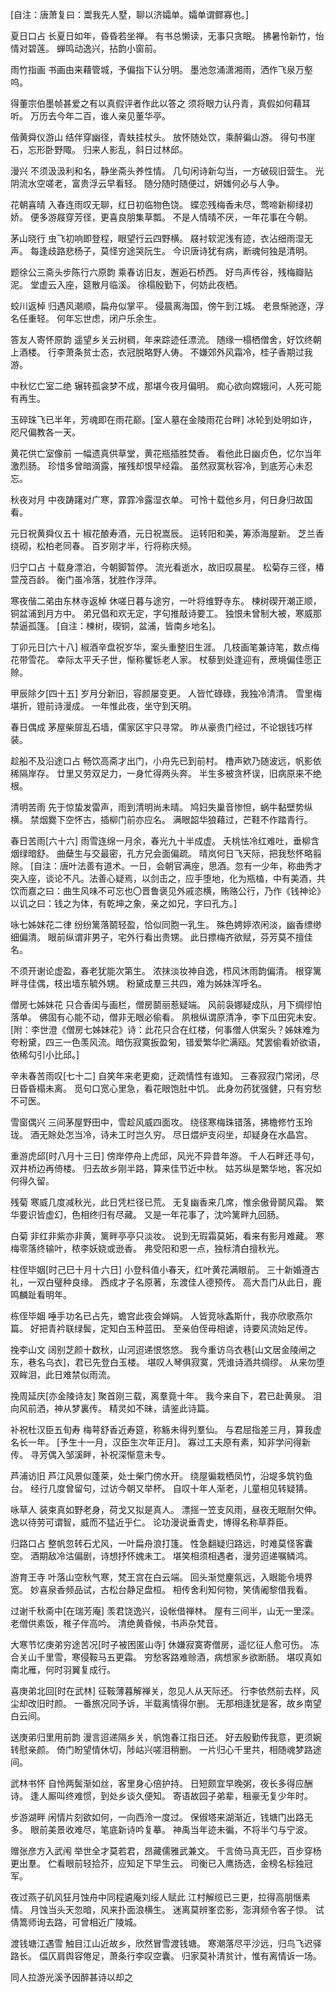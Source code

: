 <!-- { "loadSidebar": true } -->
[自注：唐萧复曰：鬻我先人墅，聊以济孀单。孀单谓鳏寡也。] 

夏日口占 
长夏日如年，昏昏若坐禅。 
有书总懒读，无事只贪眠。 
拂暑怜新竹，怡情对碧莲。 
蝉鸣动逸兴，拈韵小窗前。 

雨竹指画 
书画由来藉管城，予偏指下认分明。 
墨池忽涌潇湘雨，洒作飞泉万壑呜。 

得董宗伯墨帧甚爱之有以真假评者作此以答之 
须将眼力认丹青，真假如何藉耳听。 
万历去今年二百，谁人亲见董华亭。 

偕黄舜仪游山 
结伴穿幽径，青蚨挂杖头。 
放怀随处饮，乘醉徧山游。 
得句书崖石，忘形卧野陬。 
归来人影乱，斜日过林邱。 

漫兴 
不须汲汲利和名，静坐斋头养性情。 
几句闲诗新勾当，一方破砚旧营生。 
光阴流水空嗟老，富贵浮云早看轻。 
随分随时随便过，妍媸何必与人争。 

花朝喜晴 
入春连雨叹无聊，红日初临物色饶。 
蝶恋残梅香未尽，莺啼新柳绿初娇。 
便多游屐穿芳径，更喜良朋集草瓢。 
不是人情晴不厌，一年花事在今朝。 

茅山晓行 
虫飞初响即登程，眼望行云四野横。 
屐衬软泥浅有迹，衣沾细雨湿无声。 
每逢歧路悲杨子，莫怪穷途哭阮生。 
今识唐诗犹有病，断魂何独是清明。 

题徐公三斋头步陈行六原韵 
乘春访旧友，邂逅石桥西。 
好鸟声传谷，残梅瓣贴泥。 
堂虚云入座，筵散月临溪。 
徐榻殷勤下，何妨此夜栖。 

蛟川返棹 
归遇风潮顺，扁舟似掌平。 
侵晨离海国，傍午到江城。 
老景惭驰逐，浮名任重轻。 
何年忘世虑，闭户乐余生。 

答友人寄怀原韵 
遥望乡关云树稠，年来踪迹任漂流。 
随缘一榻栖僧舍，好饮终朝上酒楼。 
行李萧条贫士态，衣冠脱略野人俦。 
不嫌郊外风霜冷，桂子香期过我游。 

中秋忆亡室二绝 
辗转孤衾梦不成，那堪今夜月偏明。 
痴心欲向嫦娥问，人死可能有再生。 

玉碎珠飞已半年，芳魂即在雨花巅。[室人墓在金陵雨花台畔] 
冰轮到处明如许，咫尺偏教各一天。 


黄花供亡室像前 
一幅遗真供草堂，黄花瓶插胜焚香。 
看他此日幽贞色，忆尔当年激烈肠。 
珍惜多曾暗滴露，摧残却恨早经霜。 
虽然寂寞秋容冷，到底芳心未忍忘。 

秋夜对月 
中夜踌躇对广寒，霏霏冷露湿衣单。 
可怜十载他乡月，何日身归故国看。 

元日祝黄舜仪五十 
椒花酿寿酒，元日祝嵩辰。 
运转阳和美，筹添海屋新。 
芝兰香绕砌，松柏老同春。 
百岁刚才半，行将称庆频。 

归宁口占 
十载身漂泊，今朝脚暂停。 
流光看逝水，故旧叹晨星。 
松菊存三径，椿萱茂百龄。 
衡门虽冷落，犹胜作浮萍。 

寒夜偕二弟由东林寺返棹 
休嗟日暮与途穷，一叶将维野寺东。 
楝树碶开潮正顺，铜盆浦到月方中。 
弟兄倡和欢无定，字句推敲诗要工。 
独恨未曾制大被，寒威那禁逼孤篷。 
[自注：楝树，碶铜，盆浦，皆南乡地名]。 

丁卯元日[六十八] 
椒酒辛盘祝岁华，案头重整旧生涯。 
几枝画笔兼诗笔，数点梅花带雪花。 
幸际太平夭子世，惭称矍铄老人家。 
杖藜到处逢迎有，蔗境偏佳愿正赊。 

甲辰除夕[四十五] 
岁月分新旧，容颜屡变更。 
人皆忙碌碌，我独冷清清。 
雪里梅堪折，镫前诗漫成。 
一年惟此夜，坐守到天明。 

春日偶成 
茅屋柴屝乱石墙，儒家区宇只寻常。 
昨从豪贵门经过，不论银钱巧样装。 

趁船不及沿途口占 
畅饮高斋才出门，小舟先已到前村。 
橹声欸乃随波远，帆影依稀隔岸存。 
廿里又劳双足力，一身忙得两头奔。 
半生多被贪杯误，旧病原来不绝根。 

清明苦雨 
先于惊蛰发雷声，雨到清明尚未晴。 
鸠妇失巢音惨怛，蜗牛黏壁势纵横。 
禁烟爨下空怀古，插柳门前亦应名。 
满眼韶华狼藉过，芒鞋不作踏青行。 

春日苦雨[六十六] 
雨雪连绵一月余，春光九十半成虚。 
夭桃怯冷红难吐，垂柳含烟绿暗舒。 
曲蘖生与交最密，孔方兄会面偏疏。 
晴岚何日飞天际，把我愁怀略翦除。 
[自注：唐叶法善有道术。一日，会朝官满座，思酒。忽有一少年，称曲秀才突入座，谈论不凡。法善心疑焉，以剑击之，应手堕地，化为瓶榼，中有美酒，共饮而嘉之曰：曲生风味不可忘也〇晋鲁褒见外戚恣横，贿赂公行，乃作《钱神论》以讥之曰：钱之为体，有乾坤之象，亲之如兄，字曰孔方。] 


咏七姊妹花二律 
纷纷篱落鬬轻盈，恰似同胞一乳生。 
殊色娉婷浓闲淡，幽香缥缈细偏清。 
眼前纵谓非男子，宅外行看出贵甥。 
此日摽梅齐欲赋，芬芳莫不擅佳名。 

不须开谢论虚盈，春老犹能次第生。 
浓抹淡妆神自逸，栉风沐雨韵偏清。 
根穿篱畔寻佳偶，枝出墙东毓外甥。 
粉黛成羣三共四，难为姊妹浑呼名。 

僧房七姊妹花 
只合香闺与画栏，僧房鬬丽惹疑端。 
风前袅娜疑成队，月下绸缪怕落单。 
佛固有心能不动，僧非无眼必偷看。 
夙根纵谓原清净，李下瓜田究未安。 
[附：李世澄《僧房七姊妹花》诗：此花只合在红楼，何事僧人供案头？姊妹难为夸粉黛，四三一色羡风流。暗伤寂寞扳盈匊，错爱繁华贮满瓯。梵罢偷看娇欲语，依稀勾引小比邱。] 

辛未春苦雨叹[七十二] 
自笑年来老更痴，迂疏情性有谁知。 
三春寂寂门常闭，尽日昏昏榻未离。 
觅句口宽心里急，看花眼饱肚中饥。 
此身勿药犹强健，只有穷愁不可医。 

雪窗偶兴 
三间茅屋野田中，雪趁风威四面攻。 
绕径寒梅珠错落，拂檐修竹玉玲珑。 
酒无賖处怎当冷，诗未工时岂久穷。 
尽日煨炉支闷坐，却疑身在水晶宫。 

重游虎邱[时八月十三日] 
傍岸停舟上虎邱，风光不异昔年游。 
千人石畔还寻句，双井桥边再倚楼。 
归去故乡刚半路，算来佳节近中秋。 
姑苏纵是繁华地，客况如何得久留。 

残菊 
寒威几度减秋光，此日凭栏径已荒。 
无复幽香来几席，惟余傲骨鬬风霜。 
繁华要识皆虚幻，色相终归有尽藏。 
又是一年花事了，沈吟篱畔九回肠。 

白菊 
非红非紫亦非黄，篱畔亭亭只淡妆。 
说到无瑕霜莫妬，看来有影月难藏。 
寒梅零落终输叶，秾李妖娆或逊香。 
弗受阳和恩一点，独标清白擅秋光。 

柱侄毕姻[时己巳十月十六日] 
小登科值小春天，红叶黄花满眼前。 
三十新婚遵古礼，一双白璧种良缘。 
西成才子名原著，东渡佳人德预传。 
高大吾门从此日，鹿鸣麟趾看明年。 

栋侄毕姻 
唾手功名已占先，蟾宫此夜会婵娟。 
人皆竞咏螽斯什，我亦欣歌燕尔篇。 
好把青衿联绿鬓，定知白玉种蓝田。 
至亲伯侄毋相谑，诗要风流始足传。 

挽李山文 
阔别芝颜十数秋，山河迢递恨悠悠。 
我今重访乌衣巷[山文居金陵闸之东，巷名乌衣]，君已先登白玉楼。 
堪叹人琴俱寂寞，凭谁诗酒共绸缪。 
从来勿堕双眸泪，此日难禁似雨流。 

挽周延庆[亦金陵诗友] 
聚首刚三载，离羣竟十年。 
我今来自下，君已赴黄泉。 
泪向风前洒，神从梦裏传。 
精灵如不昧，请鉴此诗篇。 

补祝杜汉臣五旬寿 
梅萼舒香近寿筵，称觞未得列羣仙。 
与君屈指差三月，算我虚名长一年。 
[予生十一月，汉臣生次年正月]。 
寡过工夫原有素，知非学问得新传。 
寻芳偶入邹溪畔，补祝深惭意未专。 

芦浦访旧 
芦江风景似蓬莱，处士柴门傍水开。 
绕屋徧栽栖凤竹，沿堤多筑钓鱼台。 
经行几度曾留句，过访今朝又举杯。 
自叹十年人渐老，儿童相见转疑猜。 

咏草人 
装束真如野老身，荷戈又拟是真人。 
漂摇一笠支风雨，昼夜无眠耐欠伸。 
逸以待劳可谓智，威而不猛近乎仁。 
论功漫说垂青史，博得名称草莽臣。 

归路口占 
整帆忽转石尤风，一叶扁舟浪打篷。 
性急翻疑归路远，时难莫怪客囊空。 
酒期敌冷沽偏剧，诗想抒怀媿未工。 
堪笑相须相遇者，漫劳迢递嘱鳞鸿。 

游育王寺 
叶落山空秋气寒，梵王宫在白云端。 
回头渐觉麈氛远，入眼能令境界宽。 
妙喜泉香频品试，古松台静足盘桓。 
相传舍利知何物，笑倩阇黎借我看。 

过谢千秋斋中[在瑞芳庵] 
羡君饶逸兴，设帐借禅林。 
屋有三间半，山无一里深。 
老僧供素饭，稚子伴高吟。 
清绝黄昏候，书声杂梵音。 

大寒节忆庚弟穷途苦况[时子被困匿山寺] 
休嫌寂寞寄僧房，遥忆征人愈可伤。 
冻合关山千里雪，寒侵鞍马五更霜。 
穷愁客路难赊酒，病想家乡欲断肠。 
堪叹真如南北雁，何时羽翼复成行。 

喜庚弟北回[时在武林] 
征鞍薄暮解禅关，忽见人从天际还。 
行李依然前去样，风尘却改旧时颜。 
一番旅况同予诉，半载离情得尔删。 
无那相逢犹是客，故乡南望白云间。 

送庚弟归里用前韵 
漫言迢递隔乡关，帆饱春江指日还。 
好去殷勤传我意，更须婉转慰亲颜。 
倚门盼望情休切，陟岵兴嗟泪稍删。 
一片归心千里共，相随魂梦路途间。 

武林书怀 
自怜两鬓渐如丝，客里身心倍护持。 
日短颇宜早晚粥，夜长多得应酬诗。 
逢人厮叫终难惯，到处乡谈久便知。 
寄语故园子弟辈，租豪无复少年时。 

步游湖畔 
闲情片刻欲如何，一向西泠一度过。 
保俶塔来湖渐近，钱塘门出路无多。 
眼前美景收难尽，笔底新诗吟复摹。 
神禹当年迹未徧，不将半勺与宁波。 

赠张彦方入武闱 
举世全才莫若君，昂藏儒雅武兼文。 
千言倚马真无匹，百步穿杨更出羣。 
伫看眼前轻拾芥，应知足下早生云。 
司衡已入鹰扬选，金榜名标独冠军。 

夜过燕子矶风狂月蚀舟中同程遴庵刘绥人赋此 
江村解缆已三更，拉得高朋惬素情。 
月蚀当头天忽暗，风来扑面浪横生。 
迷离莫辨峯峦影，澎湃频令客子惊。 
试倩篙师询去路，可曾相近广陵城。 

渡钱塘江遇雪 
触目江山近故乡，欣然冒雪渡钱塘。 
寒潮落尽平沙远，归鸟飞迟驿路长。 
偪仄肩舆容倦足，萧条行李叹空囊。 
归家莫补清贫计，惟有离情诉一场。 

同人拉游光溪予因醉甚诗以却之 
